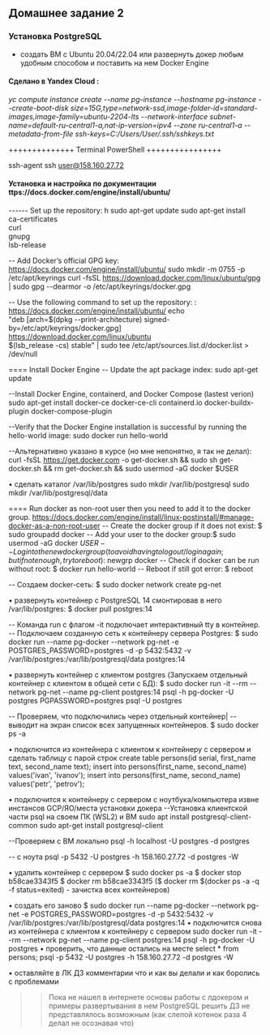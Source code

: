 
## Домашнее задание 2

###   Установка PostgreSQL

 - создать ВМ с Ubuntu 20.04/22.04 или развернуть докер любым удобным способом и поставить на нем Docker Engine
#### Сделано в Yandex Cloud :
_yc compute instance create --name pg-instance --hostname pg-instance --create-boot-disk size=15G,type=network-ssd,image-folder-id=standard-images,image-family=ubuntu-2204-lts --network-interface subnet-name=default-ru-central1-a,nat-ip-version=ipv4 --zone ru-central1-a --metadata-from-file ssh-keys=C:/Users/User/.ssh/sshkeys.txt_
  
++++++++++++++ Terminal PowerShell ++++++++++++++++
 
  ssh-agent
  ssh user@158.160.27.72
  
 #### Установка и настройка по документации ttps://docs.docker.com/engine/install/ubuntu/ 
 ------ Set up the repository: h
 sudo apt-get update
 sudo apt-get install \
    ca-certificates \
    curl \
    gnupg \
    lsb-release

 -- Add Docker’s official GPG key: https://docs.docker.com/engine/install/ubuntu/
 sudo mkdir -m 0755 -p /etc/apt/keyrings
 curl -fsSL https://download.docker.com/linux/ubuntu/gpg | sudo gpg --dearmor -o /etc/apt/keyrings/docker.gpg

 -- Use the following command to set up the repository: : https://docs.docker.com/engine/install/ubuntu/
 echo \
  "deb [arch=$(dpkg --print-architecture) signed-by=/etc/apt/keyrings/docker.gpg] https://download.docker.com/linux/ubuntu \
  $(lsb_release -cs) stable" | sudo tee /etc/apt/sources.list.d/docker.list > /dev/null

 ==== Install Docker Engine
 -- Update the apt package index:
 sudo apt-get update

 --Install Docker Engine, containerd, and Docker Compose (lastest verion)
 sudo apt-get install docker-ce docker-ce-cli containerd.io docker-buildx-plugin docker-compose-plugin
 
 --Verify that the Docker Engine installation is successful by running the hello-world image:
 sudo docker run hello-world


--Альтернативно указано в курсе (но мне непонятно, я так не делал): curl -fsSL https://get.docker.com -o get-docker.sh && sudo sh get-docker.sh && rm get-docker.sh && sudo usermod -aG docker $USER

• сделать каталог /var/lib/postgres
sudo mkdir /var/lib/postgresql
sudo mkdir /var/lib/postgresql/data

 ==== Run docker as non-root user then you need to add it to the docker group. https://docs.docker.com/engine/install/linux-postinstall/#manage-docker-as-a-non-root-user
 -- Create the docker group if it does not exist: $ sudo groupadd docker
 -- Add your user to the docker group:$ sudo usermod -aG docker $USER
 -- Log in to the new docker group (to avoid having to log out / log in again; but if not enough, try to reboot):$ newgrp docker
 -- Check if docker can be run without root: $ docker run hello-world
 -- Reboot if still got error: $ reboot

-- Создаем docker-сеть: $ sudo docker network create pg-net

• развернуть контейнер с PostgreSQL 14 смонтировав в него /var/lib/postgres:  $ docker pull postgres:14
 
 -- Команда run с флагом -it подключает интерактивный tty в контейнер. 
 -- Подключаем созданную сеть к контейнеру сервера Postgres:
 $ sudo docker run --name pg-docker --network pg-net -e POSTGRES_PASSWORD=postgres -d -p 5432:5432 -v /var/lib/postgres:/var/lib/postgresql/data postgres:14

• развернуть контейнер с клиентом postgres (Запускаем отдельный контейнер с клиентом в общей сети с БД):
 $ sudo docker run -it --rm --network pg-net --name pg-client postgres:14 psql -h pg-docker -U postgres
PGPASSWORD=postgres psql -U postgres

 -- Проверяем, что подключились через отдельный контейнер|  -- выводит на экран список всех запущенных контейнеров.
 $ sudo docker ps -a



• подключится из контейнера с клиентом к контейнеру с сервером и сделать таблицу с парой строк
create table persons(id serial, first_name text, second_name text); 
insert into persons(first_name, second_name) values('ivan', 'ivanov'); 
insert into persons(first_name, second_name) values('petr', 'petrov'); 

• подключится к контейнеру с сервером с ноутбука/компьютера извне инстансов GCP/ЯО/места установки докера
--Установка клиентской части psql на своем ПК (WSL2) и ВМ
sudo apt install postgresql-client-common
sudo apt-get install postgresql-client

--Проверяем с ВМ локально
psql -h localhost -U postgres -d postgres

-- с ноута
psql -p 5432 -U postgres -h 158.160.27.72 -d postgres -W

• удалить контейнер с сервером
$ sudo docker ps -a
$ docker stop b58cae3343f5 
$ docker rm b58cae3343f5   ($ docker rm $(docker ps -a -q -f status=exited) - зачистка всех контейнеров)

• создать его заново
$ sudo docker run --name pg-docker --network pg-net -e POSTGRES_PASSWORD=postgres -d -p 5432:5432 -v /var/lib/postgres:/var/lib/postgresql/data postgres:14
• подключится снова из контейнера с клиентом к контейнеру с сервером
sudo docker run -it --rm --network pg-net --name pg-client postgres:14 psql -h pg-docker -U postgres
• проверить, что данные остались на месте
select * from persons;
psql -p 5432 -U postgres -h 158.160.27.72 -d postgres -W

• оставляйте в ЛК ДЗ комментарии что и как вы делали и как боролись с проблемами 
>> Пока не нашел в интернете основы работы с лдокером и примеры развертывания в нем PostgreSQL решить ДЗ не представлялось возможным (как слепой котенок раза 4 делал не осознавая что)




<!--stackedit_data:
eyJoaXN0b3J5IjpbLTExMjk3NTI1MjIsLTE5MDcyOTk2NDddfQ
==
-->